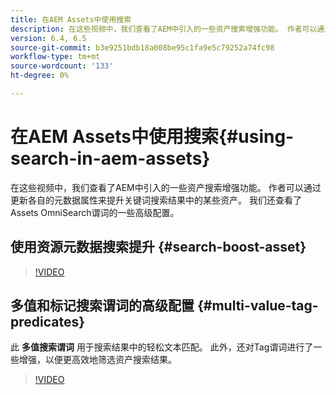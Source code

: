 ```yaml
---
title: 在AEM Assets中使用搜索
description: 在这些视频中，我们查看了AEM中引入的一些资产搜索增强功能。 作者可以通过更新各自的元数据属性来提升关键词搜索结果中的某些资产。 我们还查看了Assets OmniSearch谓词的一些高级配置。
version: 6.4, 6.5
source-git-commit: b3e9251bdb18a008be95c1fa9e5c79252a74fc98
workflow-type: tm+mt
source-wordcount: '133'
ht-degree: 0%

---
```



# 在AEM Assets中使用搜索{#using-search-in-aem-assets}

在这些视频中，我们查看了AEM中引入的一些资产搜索增强功能。 作者可以通过更新各自的元数据属性来提升关键词搜索结果中的某些资产。 我们还查看了Assets OmniSearch谓词的一些高级配置。

## 使用资源元数据搜索提升 {#search-boost-asset}

>[!VIDEO](https://video.tv.adobe.com/v/16766?quality=12&learn=on)

## 多值和标记搜索谓词的高级配置 {#multi-value-tag-predicates}

此 **多值搜索谓词** 用于搜索结果中的轻松文本匹配。 此外，还对Tag谓词进行了一些增强，以便更高效地筛选资产搜索结果。

>[!VIDEO](https://video.tv.adobe.com/v/16457?quality=12&learn=on)
